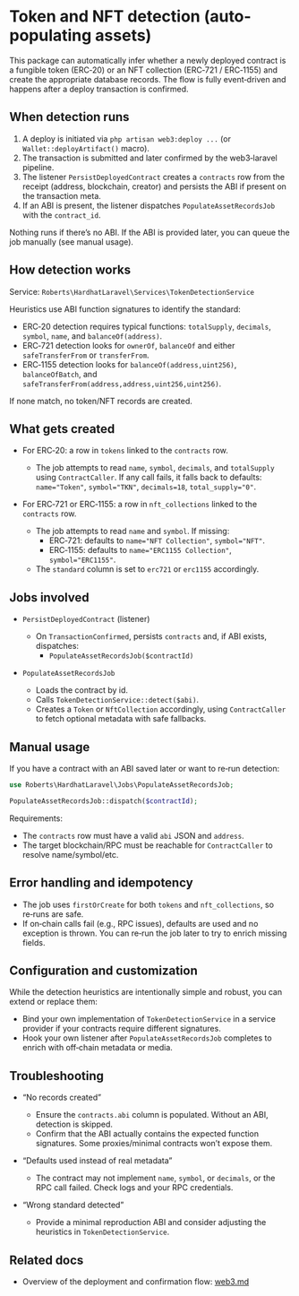 # Token and NFT detection (auto-populating assets)

This package can automatically infer whether a newly deployed contract is a fungible token (ERC‑20) or an NFT collection (ERC‑721 / ERC‑1155) and create the appropriate database records. The flow is fully event‑driven and happens after a deploy transaction is confirmed.

## When detection runs

1) A deploy is initiated via `php artisan web3:deploy ...` (or `Wallet::deployArtifact()` macro).
2) The transaction is submitted and later confirmed by the web3‑laravel pipeline.
3) The listener `PersistDeployedContract` creates a `contracts` row from the receipt (address, blockchain, creator) and persists the ABI if present on the transaction meta.
4) If an ABI is present, the listener dispatches `PopulateAssetRecordsJob` with the `contract_id`.

Nothing runs if there’s no ABI. If the ABI is provided later, you can queue the job manually (see manual usage).

## How detection works

Service: `Roberts\HardhatLaravel\Services\TokenDetectionService`

Heuristics use ABI function signatures to identify the standard:

- ERC‑20 detection requires typical functions: `totalSupply`, `decimals`, `symbol`, `name`, and `balanceOf(address)`.
- ERC‑721 detection looks for `ownerOf`, `balanceOf` and either `safeTransferFrom` or `transferFrom`.
- ERC‑1155 detection looks for `balanceOf(address,uint256)`, `balanceOfBatch`, and `safeTransferFrom(address,address,uint256,uint256)`.

If none match, no token/NFT records are created.

## What gets created

- For ERC‑20: a row in `tokens` linked to the `contracts` row.
	- The job attempts to read `name`, `symbol`, `decimals`, and `totalSupply` using `ContractCaller`. If any call fails, it falls back to defaults: `name="Token"`, `symbol="TKN"`, `decimals=18`, `total_supply="0"`.

- For ERC‑721 or ERC‑1155: a row in `nft_collections` linked to the `contracts` row.
	- The job attempts to read `name` and `symbol`. If missing:
		- ERC‑721: defaults to `name="NFT Collection"`, `symbol="NFT"`.
		- ERC‑1155: defaults to `name="ERC1155 Collection"`, `symbol="ERC1155"`.
	- The `standard` column is set to `erc721` or `erc1155` accordingly.

## Jobs involved

- `PersistDeployedContract` (listener)
	- On `TransactionConfirmed`, persists `contracts` and, if ABI exists, dispatches:
		- `PopulateAssetRecordsJob($contractId)`

- `PopulateAssetRecordsJob`
	- Loads the contract by id.
	- Calls `TokenDetectionService::detect($abi)`.
	- Creates a `Token` or `NftCollection` accordingly, using `ContractCaller` to fetch optional metadata with safe fallbacks.

## Manual usage

If you have a contract with an ABI saved later or want to re‑run detection:

```php
use Roberts\HardhatLaravel\Jobs\PopulateAssetRecordsJob;

PopulateAssetRecordsJob::dispatch($contractId);
```

Requirements:
- The `contracts` row must have a valid `abi` JSON and `address`.
- The target blockchain/RPC must be reachable for `ContractCaller` to resolve name/symbol/etc.

## Error handling and idempotency

- The job uses `firstOrCreate` for both `tokens` and `nft_collections`, so re‑runs are safe.
- If on‑chain calls fail (e.g., RPC issues), defaults are used and no exception is thrown. You can re‑run the job later to try to enrich missing fields.

## Configuration and customization

While the detection heuristics are intentionally simple and robust, you can extend or replace them:

- Bind your own implementation of `TokenDetectionService` in a service provider if your contracts require different signatures.
- Hook your own listener after `PopulateAssetRecordsJob` completes to enrich with off‑chain metadata or media.

## Troubleshooting

- “No records created”
	- Ensure the `contracts.abi` column is populated. Without an ABI, detection is skipped.
	- Confirm that the ABI actually contains the expected function signatures. Some proxies/minimal contracts won’t expose them.

- “Defaults used instead of real metadata”
	- The contract may not implement `name`, `symbol`, or `decimals`, or the RPC call failed. Check logs and your RPC credentials.

- “Wrong standard detected”
	- Provide a minimal reproduction ABI and consider adjusting the heuristics in `TokenDetectionService`.

## Related docs

- Overview of the deployment and confirmation flow: [web3.md](./web3.md)

